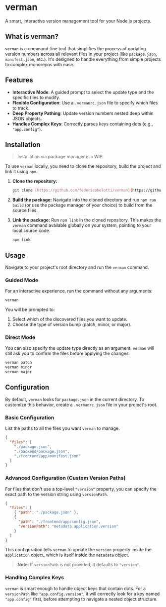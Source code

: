 # verman

A smart, interactive version management tool for your Node.js projects.

## What is verman?

`verman` is a command-line tool that simplifies the process of updating version numbers across all relevant files in your project (like `package.json`, `manifest.json`, etc.). It's designed to handle everything from simple projects to complex monorepos with ease.

## Features

- **Interactive Mode**: A guided prompt to select the update type and the specific files to modify.
- **Flexible Configuration**: Use a `.vermanrc.json` file to specify which files to track.
- **Deep Property Pathing**: Update version numbers nested deep within JSON objects.
- **Handles Complex Keys**: Correctly parses keys containing dots (e.g., `"app.config"`).

## Installation

> Installation via package manager is a WIP.

To use `verman` locally, you need to clone the repository, build the project and link it using `npm`.

1.  **Clone the repository:**

    ```bash
    git clone [https://github.com/federicobelotti/verman](https://github.com/federicobelotti/verman)
    ```

2.  **Build the package:**
    Navigate into the cloned directory and run `npm run build` (or use the package manager of your choice) to build from the source files.
3.  **Link the package:**
    Run `npm link` in the cloned repository. This makes the `verman` command available globally on your system, pointing to your local source code.
    ```bash
    npm link
    ```

## Usage

Navigate to your project's root directory and run the `verman` command.

### Guided Mode

For an interactive experience, run the command without any arguments:

```bash
verman
```

You will be prompted to:

1.  Select which of the discovered files you want to update.
2.  Choose the type of version bump (patch, minor, or major).

### Direct Mode

You can also specify the update type directly as an argument. `verman` will still ask you to confirm the files before applying the changes.

```bash
verman patch
verman minor
verman major
```

## Configuration

By default, `verman` looks for `package.json` in the current directory. To customize this behavior, create a `.vermanrc.json` file in your project's root.

### Basic Configuration

List the paths to all the files you want `verman` to manage.

```json
{
  "files": [
    "./package.json",
    "./backend/package.json",
    "./frontend/app/manifest.json"
  ]
}
```

### Advanced Configuration (Custom Version Paths)

For files that don't use a top-level `"version"` property, you can specify the exact path to the version string using `versionPath`.

```json
{
  "files": [
    { "path": "./package.json" },
    {
      "path": "./frontend/app/config.json",
      "versionPath": "metadata.application.version"
    }
  ]
}
```

This configuration tells `verman` to update the `version` property inside the `application` object, which is itself inside the `metadata` object.

> **Note**: If `versionPath` is not provided, it defaults to `"version"`.

### Handling Complex Keys

`verman` is smart enough to handle object keys that contain dots. For a `versionPath` like `"app.config.version"`, it will correctly look for a key named `"app.config"` first, before attempting to navigate a nested object structure.

